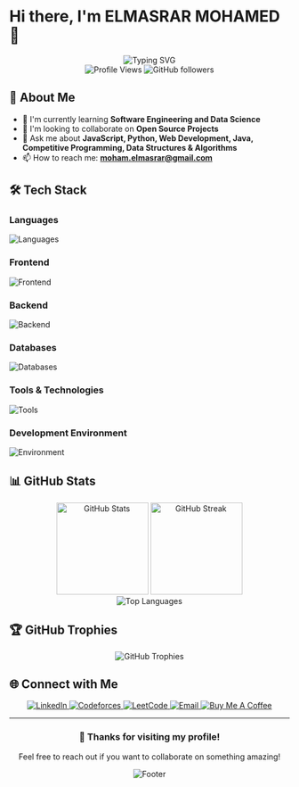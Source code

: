 # Hi there, I'm ELMASRAR MOHAMED 👋

<div align="center">
  <img src="https://readme-typing-svg.herokuapp.com?font=Fira+Code&size=30&pause=1000&color=00D9FF&center=true&vCenter=true&width=600&lines=Full+Stack+Developer;Software+Engineer;Problem+Solver;Tech+Enthusiast" alt="Typing SVG" />
</div>

<div align="center">
  <img src="https://komarev.com/ghpvc/?username=mohamedelmasrar&color=blueviolet&style=flat-square&label=Profile+Views" alt="Profile Views" />
  <img src="https://img.shields.io/github/followers/mohamedelmasrar?label=Followers&style=social" alt="GitHub followers" />
</div>

## 🚀 About Me

<!-- - 🔭 I'm currently working on **[Your Current Project]** -->
- 🌱 I'm currently learning **Software Engineering and Data Science**
- 👯 I'm looking to collaborate on **Open Source Projects**
- 💬 Ask me about **JavaScript, Python, Web Development, Java, Competitive Programming, Data Structures & Algorithms**
- 📫 How to reach me: **moham.elmasrar@gmail.com**
<!-- - ⚡ Fun fact: **[Something interesting about you]** -->

## 🛠️ Tech Stack

### Languages
<p align="left">
  <img src="https://skillicons.dev/icons?i=js,ts,python,java,cpp,html,css" alt="Languages" />
</p>

### Frontend
<p align="left">
  <img src="https://skillicons.dev/icons?i=react,nextjs,tailwind,sass" alt="Frontend" />
</p>

### Backend
<p align="left">
  <img src="https://skillicons.dev/icons?i=django,flask,spring,laravel" alt="Backend" />
</p>

### Databases
<p align="left">
  <img src="https://skillicons.dev/icons?i=mongodb,mysql,postgresql,sqlite" alt="Databases" />
</p>

### Tools & Technologies
<p align="left">
  <img src="https://skillicons.dev/icons?i=git,github,docker,kubernetes,firebase,vercel" alt="Tools" />
</p>

### Development Environment
<p align="left">
  <img src="https://skillicons.dev/icons?i=vscode,linux,windows,bash" alt="Environment" />
</p>

## 📊 GitHub Stats

<div align="center">
  <img src="https://github-readme-stats.vercel.app/api?username=mohamedelmasrar&show_icons=true&theme=radical&hide_border=true&count_private=true" alt="GitHub Stats" height="165"/>
  <img src="https://streak-stats.demolab.com/?user=mohamedelmasrar&theme=radical&hide_border=true" alt="GitHub Streak" height="165"/>
</div>

<div align="center">
  <img src="https://github-readme-stats.vercel.app/api/top-langs/?username=mohamedelmasrar&layout=compact&theme=radical&hide_border=true&langs_count=8" alt="Top Languages" />
</div>

## 🏆 GitHub Trophies
<div align="center">
  <img src="https://github-profile-trophy.vercel.app/?username=mohamedelmasrar&theme=radical&no-frame=true&no-bg=false&margin-w=4&row=1" alt="GitHub Trophies" />
</div>

<!-- ## 📈 Contribution Graph
<div align="center">
  <img src="https://github-readme-activity-graph.vercel.app/graph?username=mohamedelmasrar&theme=react-dark&hide_border=true" alt="Contribution Graph" />
</div> -->

<!-- ## 🎯 Current Focus

```javascript
const currentFocus = {
    learning: ["Machine Learning", "Cloud Architecture", "DevOps"],
    building: ["Personal Portfolio", "E-commerce Platform", "Mobile App"],
    exploring: ["AI/ML", "Blockchain", "Web3"],
    goals: ["Contribute to Open Source", "Tech Leadership", "Mentoring"]
};
``` -->

<!-- ## 💼 Featured Projects

<div align="center">
  <a href="https://github.com/mohamedelmasrar/project1">
    <img src="https://github-readme-stats.vercel.app/api/pin/?username=mohamedelmasrar&repo=project1&theme=radical&hide_border=true" alt="Project 1" />
  </a>
  <a href="https://github.com/mohamedelmasrar/project2">
    <img src="https://github-readme-stats.vercel.app/api/pin/?username=mohamedelmasrar&repo=project2&theme=radical&hide_border=true" alt="Project 2" />
  </a>
</div> -->

## 🌐 Connect with Me

<div align="center">
  <a href="https://linkedin.com/in/mohamed-elmasrar-234263286" target="_blank">
    <img src="https://img.shields.io/badge/LinkedIn-0077B5?style=for-the-badge&logo=linkedin&logoColor=white" alt="LinkedIn" />
  </a>
  <a href="https://codeforces.com/profile/bitmaster_" target="_blank">
    <img src="https://img.shields.io/badge/Codeforces-445f9d?style=for-the-badge&logo=Codeforces&logoColor=white" alt="Codeforces" />
  </a>
  <a href="https://leetcode.com/bitmaster_" target="_blank">
    <img src="https://img.shields.io/badge/LeetCode-000000?style=for-the-badge&logo=LeetCode&logoColor=#d16c06" alt="LeetCode" />
  </a>
  <!-- <a href="https://your-portfolio.com" target="_blank">
    <img src="https://img.shields.io/badge/Portfolio-000000?style=for-the-badge&logo=About.me&logoColor=white" alt="Portfolio" />
  </a> -->
  <a href="mailto:moham.elmasrar@gmail.com">
    <img src="https://img.shields.io/badge/Email-D14836?style=for-the-badge&logo=gmail&logoColor=white" alt="Email" />
  </a>
  <a href="https://ko-fi.com/mohamedelmasrar" target="_blank">
    <img src="https://img.shields.io/badge/Buy%20Me%20A%20Coffee-ffdd00?style=for-the-badge&logo=buy-me-a-coffee&logoColor=black" alt="Buy Me A Coffee" />
  </a>
</div>

<!-- ## 📝 Latest Blog Posts -->

<!-- BLOG-POST-LIST:START -->
<!-- - [Blog Post Title 1](https://your-blog.com/post1)
- [Blog Post Title 2](https://your-blog.com/post2)
- [Blog Post Title 3](https://your-blog.com/post3) -->
<!-- BLOG-POST-LIST:END -->

<!-- ## 🎵 Spotify Playing

<div align="center">
  <img src="https://spotify-github-profile.vercel.app/api/spotify?background_color=0d1117&border_color=ffffff" alt="Spotify Playing" />
</div>

## 💡 Random Dev Quote

<div align="center">
  <img src="https://quotes-github-readme.vercel.app/api?type=horizontal&theme=radical" alt="Random Dev Quote" />
</div> -->

---

<div align="center">
  <h3>💖 Thanks for visiting my profile!</h3>
  <p>Feel free to reach out if you want to collaborate on something amazing!</p>
  
  <img src="https://capsule-render.vercel.app/api?type=waving&color=gradient&height=100&section=footer" alt="Footer" />
</div>
